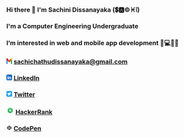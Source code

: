 ###  Hi there 👋 I'm Sachini Dissanayaka (💲🅰©♓❕)
###  I'm a Computer Engineering Undergraduate
###  I’m interested in web and mobile app development 📱💻👩‍💻
### <img src="/img/gmail.png" width=15px height=15px> sachichathudissanayaka@gmail.com 
### <img src="/img/linkedin-app.png" width=15px height=15px> [LinkedIn](https://www.linkedin.com/in/sachini-dissanayaka-373402197/)
### <img src="/img/twitter-app.png" width=15px height=15px> [Twitter](https://twitter.com/Iam_S4ch1)
### <img src="/img/HackerRank.png" width=20px height=20px> [HackerRank](https://www.hackerrank.com/SachiChathu)
### <img src="/img/codepen.png" width=15px height=15px> [CodePen](https://codepen.io/S4ch1)


<!--
**ChathurikaDissanayaka/ChathurikaDissanayaka** is a ✨ _special_ ✨ repository because its `README.md` (this file) appears on your GitHub profile.

Here are some ideas to get you started:

- 🔭 I’m currently working on ...
- 🌱 I’m currently learning ...
- 👯 I’m looking to collaborate on ...
- 🤔 I’m looking for help with ...
- 💬 Ask me about ...
- 📫 How to reach me: ...
- 😄 Pronouns: ...
- ⚡ Fun fact: ...
-->
